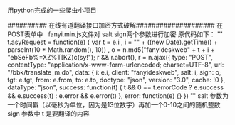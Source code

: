 # 
用python完成的一些爬虫小项目


########## 在线有道翻译接口加密方式破解####################
在POST表单中   fanyi.min.js文件对 salt sign两个参数进行加密
原代码如下：
'''
t.asyRequest = function(e) {
        var t = e.i
          , i = "" + ((new Date).getTime() + parseInt(10 * Math.random(), 10))
          , o = n.md5("fanyideskweb" + t + i + "ebSeFb%=XZ%T[KZ)c(sy!");
        r && r.abort(),
        r = n.ajax({
            type: "POST",
            contentType: "application/x-www-form-urlencoded; charset=UTF-8",
            url: "/bbk/translate_m.do",
            data: {
                i: e.i,
                client: "fanyideskweb",
                salt: i,
                sign: o,
                tgt: e.tgt,
                from: e.from,
                to: e.to,
                doctype: "json",
                version: "3.0",
                cache: !0
            },
            dataType: "json",
            success: function(t) {
                t && 0 == t.errorCode ? e.success && e.success(t) : e.error && e.error(t)
            },
            error: function(e) {}
        })
'''
salt 参数为一个时间戳（以毫秒为单位，因为是13位数字）再加一个0-10之间的随机整数
sign 参数中 t 是要翻译的内容
